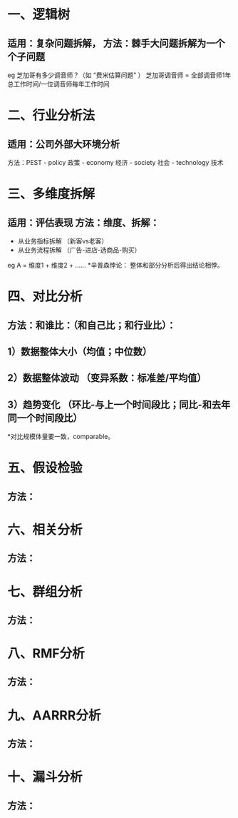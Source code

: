 一、逻辑树
====

适用：复杂问题拆解， 
方法：棘手大问题拆解为一个个子问题
--
eg 芝加哥有多少调音师？（如 “费米估算问题” ）
   芝加哥调音师 = 全部调音师1年总工作时间/一位调音师每年工作时间
   
二、行业分析法
====

适用：公司外部大环境分析
----
方法：PEST - policy 政策
          - economy 经济
          - society 社会
          - technology 技术
         
三、多维度拆解
====

适用：评估表现
方法：维度、拆解：
---
 - 从业务指标拆解 （新客vs老客）
 - 从业务流程拆解 （广告-进店-选商品-购买）

eg A = 维度1 + 维度2 + ……
*辛普森悖论： 整体和部分分析后得出结论相悖。

四、对比分析
====
方法：和谁比：（和自己比；和行业比）：
--
1）数据整体大小（均值；中位数）
--
2）数据整体波动 （变异系数：标准差/平均值）
--
3）趋势变化 （环比-与上一个时间段比；同比-和去年同一个时间段比）
--
*对比规模体量要一致，comparable。


五、假设检验
====
方法：
--




六、相关分析
====
方法：
--




七、群组分析
====
方法：
--




八、RMF分析
====
方法：
--



九、AARRR分析
====
方法：
--





十、漏斗分析
====
方法：
--











